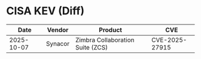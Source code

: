 # CISA KEV (Diff)

| Date | Vendor | Product | CVE |
| ---- | ------ | ------- | --- |
| 2025-10-07 | Synacor | Zimbra Collaboration Suite (ZCS) | CVE-2025-27915 |
